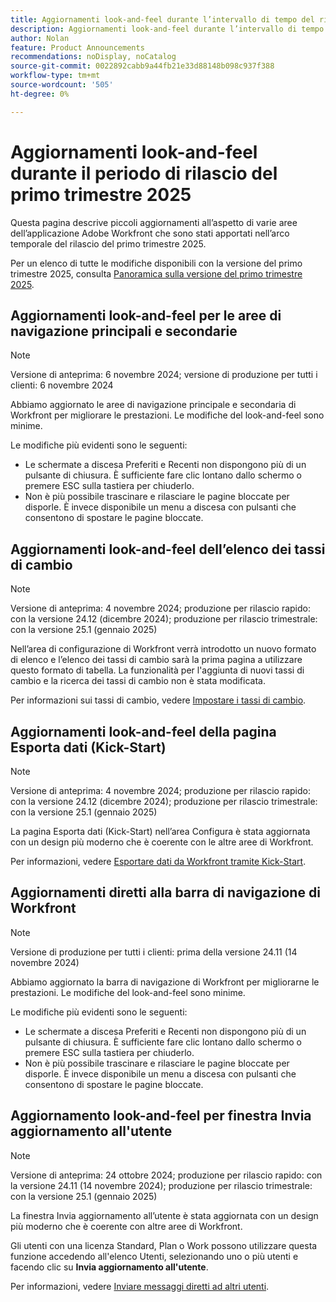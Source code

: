 ```yaml
---
title: Aggiornamenti look-and-feel durante l’intervallo di tempo del rilascio del primo trimestre 2025
description: Aggiornamenti look-and-feel durante l’intervallo di tempo del rilascio del primo trimestre 2025
author: Nolan
feature: Product Announcements
recommendations: noDisplay, noCatalog
source-git-commit: 0022892cabb9a44fb21e33d88148b098c937f388
workflow-type: tm+mt
source-wordcount: '505'
ht-degree: 0%

---
```


# Aggiornamenti look-and-feel durante il periodo di rilascio del primo trimestre 2025

Questa pagina descrive piccoli aggiornamenti all’aspetto di varie aree dell’applicazione Adobe Workfront che sono stati apportati nell’arco temporale del rilascio del primo trimestre 2025.

Per un elenco di tutte le modifiche disponibili con la versione del primo trimestre 2025, consulta [Panoramica sulla versione del primo trimestre 2025](/help/quicksilver/product-announcements/product-releases/25-q1-release-activity/25-q1-release-overview.md).

## Aggiornamenti look-and-feel per le aree di navigazione principali e secondarie

>[!NOTE]
>
>Versione di anteprima: 6 novembre 2024; versione di produzione per tutti i clienti: 6 novembre 2024

Abbiamo aggiornato le aree di navigazione principale e secondaria di Workfront per migliorare le prestazioni. Le modifiche del look-and-feel sono minime.

Le modifiche più evidenti sono le seguenti:

* Le schermate a discesa Preferiti e Recenti non dispongono più di un pulsante di chiusura. È sufficiente fare clic lontano dallo schermo o premere ESC sulla tastiera per chiuderlo.
* Non è più possibile trascinare e rilasciare le pagine bloccate per disporle. È invece disponibile un menu a discesa con pulsanti che consentono di spostare le pagine bloccate.

## Aggiornamenti look-and-feel dell’elenco dei tassi di cambio

>[!NOTE]
>
>Versione di anteprima: 4 novembre 2024; produzione per rilascio rapido: con la versione 24.12 (dicembre 2024); produzione per rilascio trimestrale: con la versione 25.1 (gennaio 2025)

Nell’area di configurazione di Workfront verrà introdotto un nuovo formato di elenco e l’elenco dei tassi di cambio sarà la prima pagina a utilizzare questo formato di tabella. La funzionalità per l&#39;aggiunta di nuovi tassi di cambio e la ricerca dei tassi di cambio non è stata modificata.

Per informazioni sui tassi di cambio, vedere [Impostare i tassi di cambio](/help/quicksilver/administration-and-setup/manage-workfront/exchange-rates/set-up-exchange-rates.md).

## Aggiornamenti look-and-feel della pagina Esporta dati (Kick-Start)

>[!NOTE]
>
>Versione di anteprima: 4 novembre 2024; produzione per rilascio rapido: con la versione 24.12 (dicembre 2024); produzione per rilascio trimestrale: con la versione 25.1 (gennaio 2025)

La pagina Esporta dati (Kick-Start) nell’area Configura è stata aggiornata con un design più moderno che è coerente con le altre aree di Workfront.

Per informazioni, vedere [Esportare dati da Workfront tramite Kick-Start](/help/quicksilver/administration-and-setup/manage-workfront/using-kick-starts/export-data-from-wf-via-kick-starts.md).

## Aggiornamenti diretti alla barra di navigazione di Workfront

>[!NOTE]
>
>Versione di produzione per tutti i clienti: prima della versione 24.11 (14 novembre 2024)

Abbiamo aggiornato la barra di navigazione di Workfront per migliorarne le prestazioni. Le modifiche del look-and-feel sono minime.

Le modifiche più evidenti sono le seguenti:

* Le schermate a discesa Preferiti e Recenti non dispongono più di un pulsante di chiusura. È sufficiente fare clic lontano dallo schermo o premere ESC sulla tastiera per chiuderlo.
* Non è più possibile trascinare e rilasciare le pagine bloccate per disporle. È invece disponibile un menu a discesa con pulsanti che consentono di spostare le pagine bloccate.

## Aggiornamento look-and-feel per finestra Invia aggiornamento all&#39;utente

>[!NOTE]
>
>Versione di anteprima: 24 ottobre 2024; produzione per rilascio rapido: con la versione 24.11 (14 novembre 2024); produzione per rilascio trimestrale: con la versione 25.1 (gennaio 2025)

La finestra Invia aggiornamento all’utente è stata aggiornata con un design più moderno che è coerente con altre aree di Workfront.

Gli utenti con una licenza Standard, Plan o Work possono utilizzare questa funzione accedendo all&#39;elenco Utenti, selezionando uno o più utenti e facendo clic su **Invia aggiornamento all&#39;utente**.

Per informazioni, vedere [Inviare messaggi diretti ad altri utenti](/help/quicksilver/people-teams-and-groups/work-directly-with-others/send-direct-messages-to-other-users.md).
